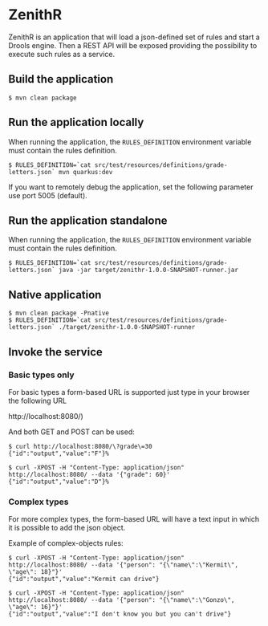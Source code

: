 # ZenithR

ZenithR is an application that will load a json-defined set of rules and start a Drools engine. Then a REST API will be exposed providing the possibility to execute such rules as a service.

## Build the application

```{bash}
$ mvn clean package
```

## Run the application locally

When running the application, the `RULES_DEFINITION` environment variable must contain the rules definition.

```{bash}
$ RULES_DEFINITION=`cat src/test/resources/definitions/grade-letters.json` mvn quarkus:dev
```

If you want to remotely debug the application, set the following parameter use port 5005 (default).

## Run the application standalone

When running the application, the `RULES_DEFINITION` environment variable must contain the rules definition.

```{bash}
$ RULES_DEFINITION=`cat src/test/resources/definitions/grade-letters.json` java -jar target/zenithr-1.0.0-SNAPSHOT-runner.jar
```

## Native application

```{bash}
$ mvn clean package -Pnative
$ RULES_DEFINITION=`cat src/test/resources/definitions/grade-letters.json` ./target/zenithr-1.0.0-SNAPSHOT-runner
```

## Invoke the service

### Basic types only

For basic types a form-based URL is supported just type in your browser the following URL

http://localhost:8080/)

And both GET and POST can be used:

```{bash}
$ curl http://localhost:8080/\?grade\=30
{"id":"output","value":"F"}%
```

```{bash}
$ curl -XPOST -H "Content-Type: application/json" http://localhost:8080/ --data '{"grade": 60}'
{"id":"output","value":"D"}%
```

### Complex types

For more complex types, the form-based URL will have a text input in which it is possible to add the json object.

Example of complex-objects rules:

```{bash}
$ curl -XPOST -H "Content-Type: application/json" http://localhost:8080/ --data '{"person": "{\"name\":\"Kermit\", \"age\": 18}"}'
{"id":"output","value":"Kermit can drive"}

$ curl -XPOST -H "Content-Type: application/json" http://localhost:8080/ --data '{"person": "{\"name\":\"Gonzo\", \"age\": 16}"}'
{"id":"output","value":"I don't know you but you can't drive"}
```
 
